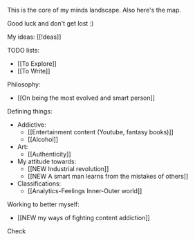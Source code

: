 This is the core of my minds landscape. Also here's the map. 

Good luck and don't get lost :)

My ideas: [[!deas]]

TODO lists:
- [[To Explore]]
- [[To Write]]

Philosophy:
- [[On being the most evolved and smart person]]

Defining things:
- Addictive:
	- [[Entertainment content (Youtube, fantasy books)]]
	- [[Alcohol]]
- Art:
	- [[Authenticity]]
- My attitude towards:
	- [[NEW Industrial revolution]]
	- [[NEW A smart man learns from the mistakes of others]]
- Classifications:
	- [[Analytics-Feelings Inner-Outer world]]

Working to better myself:
- [[NEW my ways of fighting content addiction]]

Check